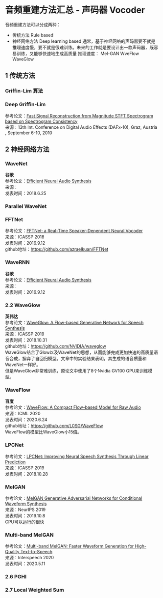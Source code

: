 # 音频重建方法汇总 - 声码器 Vocoder

音频重建方法可以分成两种：
- 传统方法 Rule based
- 神经网络方法 Deep learning based
   通常，基于神经网络的声码器要不就是推理速度慢，要不就是很难训练。未来的工作就是要设计出一款声码器，既容易训练，又能够快速地生成高质量
推理速度：
Mel-GAN WveFlow WaveGlow
 
## 1 传统方法

### Griffin-Lim 算法

### Deep Griffin-Lim
参考论文：[Fast Signal Reconstruction from Magnitude STFT Spectrogram based on Spectrogram Consistency](http://dafx10.iem.at/proceedings/papers/LeRouxKameokaOnoSagayama_DAFx10_P24.pdf)  
来源：13th Int. Conference on Digital Audio Effects (DAFx-10), Graz, Austria , September 6-10, 2010

## 2 神经网络方法

### WaveNet
**谷歌**  
参考论文：[Efficient Neural Audio Synthesis](https://arxiv.org/abs/1802.08435)  
来源：  
发表时间：2018.6.25  

### Parallel WaveNet

### FFTNet

参考论文：[FFTNet: a Real-Time Speaker-Dependent Neural Vocoder](https://gfx.cs.princeton.edu/pubs/Jin_2018_FAR/fftnet-jin2018.pdf)  
来源：ICASSP 2018  
发表时间：2016.9.12  
github地址：https://github.com/azraelkuan/FFTNet  


### WaveRNN
**谷歌**  
参考论文：[Efficient Neural Audio Synthesis](https://arxiv.org/abs/1609.03499)  
来源：  
发表时间：2016.9.12  

### 2.2 WaveGlow  
**英伟达**  
参考论文：[WaveGlow: A Flow-based Generative Network for Speech Synthesis](https://arxiv.org/abs/1811.00002)  
来源：ICASSP 2019  
发表时间：2018.10.31  
github地址：https://github.com/NVIDIA/waveglow  
WaveGlow结合了Glow以及WaveNet的思想，从而能够完成更加快速的高质量语音合成，摒弃了自回归模型。文章中的实验结果表明，其生成的语音质量和WaveNet一样好。  
但是WaveGlow非常难训练，原论文中使用了8个Nvidia GV100 GPU来训练模型。  


### WaveFlow
**百度**  
参考论文：[WaveFlow: A Compact Flow-based Model for Raw Audio](https://arxiv.org/abs/1912.01219)  
来源：ICML 2020  
发表时间：2020.6.24  
github地址：https://github.com/L0SG/WaveFlow  
WaveFlow的模型比WaveGlow小15倍。  

### LPCNet
参考论文：[LPCNet: Improving Neural Speech Synthesis Through Linear Prediction](https://arxiv.org/abs/1810.11846)  
来源：ICASSP 2019  
发表时间：2018.10.28  


### MelGAN
参考论文：[MelGAN Generative Adversarial Networks for Conditional Waveform Synthesis](https://arxiv.org/abs/1910.06711)  
来源：NeurIPS 2019  
发表时间：2019.10.8  
CPU可以运行的很快

### Multi-band MelGAN
参考论文：[Multi-band MelGAN: Faster Waveform Generation for High-Quality Text-to-Speech](https://arxiv.org/abs/2005.05106)  
来源：Interspeech 2020  
发表时间：2020.5.11  


### 2.6 PGHI

### 2.7 Local Weighted Sum
